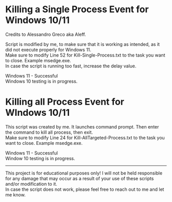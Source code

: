 # Killing a Single Process Event for Windows 10/11

Credits to Alessandro Greco aka Aleff.

Script is modified by me, to make sure that it is working as intended, as it did not execute properly for Windows 11.<br>
Make sure to modify Line 52 for Kill-Single-Process.txt to the task you want to close. Example msedge.exe.<br>
In case the script is running too fast, increase the delay value.

Windows 11 - Successful<br>
Windows 10 testing is in progress.

# Killing all Process Event for WIndows 10/11

This script was created by me. It launches command prompt. Then enter the command to kill all process, then exit.<br>
Make sure to modify Line 24 for Kill-AllTargeted-Process.txt to the task you want to close. Example msedge.exe.

Windows 11 - Successful<br>
Window 10 testing is in progress.

----------------------------------------------------------------
This project is for educational purposes only! I will not be held responsible for any damage that may occur as a result of your use of these scripts and/or modification to it.<br>
In case the script does not work, please feel free to reach out to me and let me know. 
